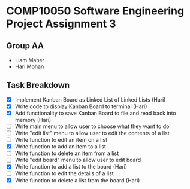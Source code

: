 # COMP10050 Software Engineering Project Assignment 3
## Group AA
- Liam Maher
- Hari Mohan

## Task Breakdown
- [x] Implement Kanban Board as Linked List of Linked Lists (Hari)
- [x] Write code to display Kanban Board to terminal (Hari)
- [x] Add functionality to save Kanban Board to file and read back into memory (Hari)
- [ ] Write main menu to allow user to choose what they want to do
- [ ] Write "edit list" menu to allow user to edit the contents of a list
- [ ] Write function to edit an item on a list
- [x] Write function to add an item to a list
- [ ] Write function to delete an item from a list
- [ ] Write "edit board" menu to allow user to edit board
- [x] Write function to add a list to the board (Hari)
- [ ] Write function to edit the details of a list
- [x] Write function to delete a list from the board (Hari)
